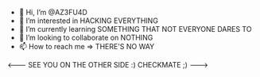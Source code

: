- 👋 Hi, I’m @AZ3FU4D
- 👀 I’m interested in HACKING EVERYTHING
- 🌱 I’m currently learning SOMETHING THAT NOT EVERYONE DARES TO
- 💞️ I’m looking to collaborate on NOTHING
- 📫 How to reach me => THERE'S NO WAY

<---
SEE YOU ON THE OTHER SIDE :) CHECKMATE ;)
--->
